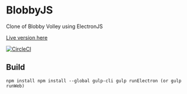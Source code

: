 # BlobbyJS
Clone of Blobby Volley using ElectronJS

[Live version here](https://codec-abc.github.io/BlobbyJS/src/views/screens/game/content.html)

[![CircleCI](https://circleci.com/gh/codec-abc/BlobbyJS.svg?style=svg)](https://circleci.com/gh/codec-abc/BlobbyJS)

## Build

`
npm install
npm install --global gulp-cli
gulp runElectron (or gulp runWeb)
`